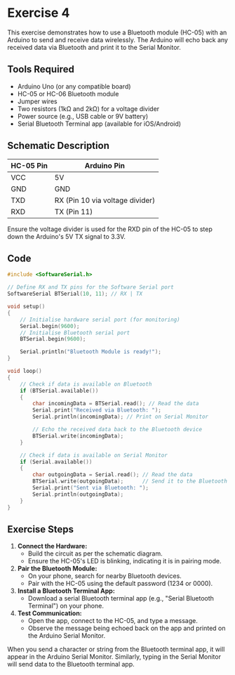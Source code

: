 # Exercise 4

This exercise demonstrates how to use a Bluetooth module (HC-05) with an Arduino to send and receive data wirelessly. The Arduino will echo back any received data via Bluetooth and print it to the Serial Monitor.

## Tools Required

- Arduino Uno (or any compatible board)
- HC-05 or HC-06 Bluetooth module
- Jumper wires
- Two resistors (1kΩ and 2kΩ) for a voltage divider
- Power source (e.g., USB cable or 9V battery)
- Serial Bluetooth Terminal app (available for iOS/Android)

## Schematic Description

| HC-05 Pin | Arduino Pin                     |
| --------- | ------------------------------- |
| VCC       | 5V                              |
| GND       | GND                             |
| TXD       | RX (Pin 10 via voltage divider) |
| RXD       | TX (Pin 11)                     |

Ensure the voltage divider is used for the RXD pin of the HC-05 to step down the Arduino's 5V TX signal to 3.3V.

## Code

```c
#include <SoftwareSerial.h>

// Define RX and TX pins for the Software Serial port
SoftwareSerial BTSerial(10, 11); // RX | TX

void setup()
{
    // Initialise hardware serial port (for monitoring)
    Serial.begin(9600);
    // Initialise Bluetooth serial port
    BTSerial.begin(9600);

    Serial.println("Bluetooth Module is ready!");
}

void loop()
{
    // Check if data is available on Bluetooth
    if (BTSerial.available())
    {
        char incomingData = BTSerial.read(); // Read the data
        Serial.print("Received via Bluetooth: ");
        Serial.println(incomingData); // Print on Serial Monitor

        // Echo the received data back to the Bluetooth device
        BTSerial.write(incomingData);
    }

    // Check if data is available on Serial Monitor
    if (Serial.available())
    {
        char outgoingData = Serial.read(); // Read the data
        BTSerial.write(outgoingData);      // Send it to the Bluetooth device
        Serial.print("Sent via Bluetooth: ");
        Serial.println(outgoingData);
    }
}
```

## Exercise Steps

1. **Connect the Hardware:**
   - Build the circuit as per the schematic diagram.
   - Ensure the HC-05's LED is blinking, indicating it is in pairing mode.
2. **Pair the Bluetooth Module:**
   - On your phone, search for nearby Bluetooth devices.
   - Pair with the HC-05 using the default password (1234 or 0000).
3. **Install a Bluetooth Terminal App:**
   - Download a serial Bluetooth terminal app (e.g., "Serial Bluetooth Terminal") on your phone.
4. **Test Communication:**
   - Open the app, connect to the HC-05, and type a message.
   - Observe the message being echoed back on the app and printed on the Arduino Serial Monitor.

When you send a character or string from the Bluetooth terminal app, it will appear in the Arduino Serial Monitor. Similarly, typing in the Serial Monitor will send data to the Bluetooth terminal app.
